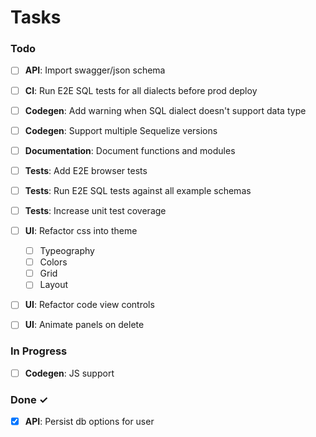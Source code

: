 # Tasks

### Todo

- [ ] **API**: Import swagger/json schema

- [ ] **CI**: Run E2E SQL tests for all dialects before prod deploy

- [ ] **Codegen**: Add warning when SQL dialect doesn't support data type
- [ ] **Codegen**: Support multiple Sequelize versions

- [ ] **Documentation**: Document functions and modules

- [ ] **Tests**: Add E2E browser tests
- [ ] **Tests**: Run E2E SQL tests against all example schemas
- [ ] **Tests**: Increase unit test coverage

- [ ] **UI**: Refactor css into theme
  - [ ] Typeography
  - [ ] Colors
  - [ ] Grid
  - [ ] Layout
- [ ] **UI**: Refactor code view controls
- [ ] **UI**: Animate panels on delete

### In Progress

- [ ] **Codegen**: JS support

### Done ✓

- [x] **API**: Persist db options for user
